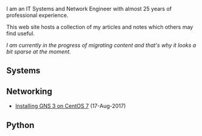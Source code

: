 I am an IT Systems and Network Engineer with almost 25 years of professional experience. 

This web site hosts a collection of my articles and notes which others may find useful.

*I am currently in the progress of migrating content and that's why it looks a bit sparse at the moment.*


## Systems

## Networking

* [Installing GNS 3 on CentOS 7](gns3_centos7) (17-Aug-2017)

## Python
